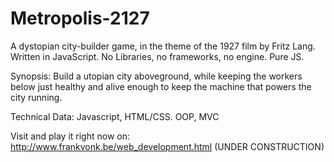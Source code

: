 # Metropolis-2127
A dystopian city-builder game, in the theme of the 1927 film by Fritz Lang.
Written in JavaScript. No Libraries, no frameworks, no engine. Pure JS.

Synopsis:
Build a utopian city aboveground, while keeping the workers below just healthy and alive enough to keep the machine that powers the city running. 


Technical Data:
Javascript, HTML/CSS. OOP, MVC

Visit and play it right now on:
http://www.frankvonk.be/web_development.html
(UNDER CONSTRUCTION)
